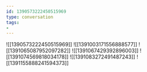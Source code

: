 ```yaml
---
id: 1390573222450515969
type: conversation
tags:
- 
---
```

![[1390573222450515969]]
![[1391003171556888577]]
![[1391065087952097282]]
![[1391067429392896003]]
![[1391074569818034178]]
![[1391083272491487243]]
![[1391155888241594373]]

